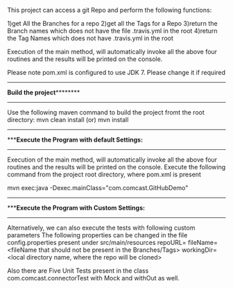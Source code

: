 This project can access a git Repo and perform the following functions:

1)get All the Branches for a repo
2)get all the Tags for a Repo
3)return the Branch names which does not have the file .travis.yml<can be customized> in the root
4)return the Tag Names which does not have .travis.yml in the root <can be customized>

Execution of the main method, will automatically invoke all the above four routines
and the results will be printed on the console.

Please note pom.xml is configured to use JDK 7. Please change it if required

*************************************************************************************
******************************Build the project**************************************
*************************************************************************************
Use the following maven command to  build the project fromt the root directory:
mvn clean install
(or)
mvn install 


*************************************************************************************
***********************Execute the Program with default Settings:********************
*************************************************************************************
Execution of the main method, will automatically invoke all the above four routines
and the results will be printed on the console.
Execute the following command from the project root directory, where pom.xml is present 

mvn exec:java -Dexec.mainClass="com.comcast.GitHubDemo"


*************************************************************************************
***********************Execute the Program with Custom Settings:********************
*************************************************************************************
Alternatively, we can also execute the tests with following custom parameters
The following properties can be changed in the file config.properties present under src/main/resources
repoURL=<repo url>
fileName=<fileName that should not be present in the Branches/Tags>
workingDir=<local directory name, where the repo will be cloned>


Also there are Five Unit Tests present in the class com.comcast.connectorTest with Mock and withOut as well.

